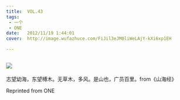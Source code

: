```yaml
---
title:	VOL.43
tags:
 - 一个
 - ONE
date:	2012/11/19 1:44:01
cover:	http://image.wufazhuce.com/FiJil3eJM0liWeLAjY-kXi6xp1EH

---
```

![](http://image.wufazhuce.com/FiJil3eJM0liWeLAjY-kXi6xp1EH)
---

志望幼海，东望榑木。无草木，多风。是山也，广员百里。from《山海经》
 
Reprinted from ONE
